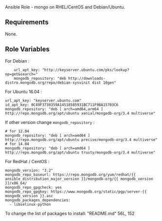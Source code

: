 Ansible Role - mongo on RHEL/CentOS and Debian/Ubuntu.

## Requirements

None.

## Role Variables

For Debian :

        url_apt_key: "http://keyserver.ubuntu.com/pks/lookup?op=get&search="
        mongodb_repository: "deb http://downloads-distro.mongodb.org/repo/debian-sysvinit dist 10gen"

For Ubuntu 16.04 :

    url_apt_key: "keyserver.ubuntu.com"
    id_apt_key: 0C49F3730359A14518585931BC711F9BA15703C6
    mongodb_repository: "deb [ arch=amd64,arm64 ] http://repo.mongodb.org/apt/ubuntu xenial/mongodb-org/3.4 multiverse"

If other version change `mongodb_repository` :

    # for 12.04
    mongodb_repository: "deb [ arch=amd64 ] http://repo.mongodb.org/apt/ubuntu precise/mongodb-org/3.4 multiverse"
    # for 14.04
    mongodb_repository: "deb [ arch=amd64 ] http://repo.mongodb.org/apt/ubuntu trusty/mongodb-org/3.4 multiverse"

For RedHat / CentOS :

    mongodb_version: "3.2"
    mongodb_repo_baseurl: https://repo.mongodb.org/yum/redhat/{{ ansible_distribution_major_version }}/mongodb-org/{{ mongodb_version }}/x86_64/
    mongodb_repo_gpgcheck: yes
    mongodb_repo_gpgkey: https://www.mongodb.org/static/pgp/server-{{ mongodb_version }}.asc
    mongodb_packages_dependencies:
      - libselinux-python


To change the list of packages to install:
"README.md" 56L, 152
